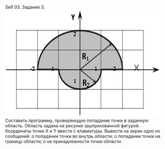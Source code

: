 Self 03. Задание 3.
![Alt text](../images/Self03.jpg)
Составить программу, проверяющую попадание точки в заданную область. Область задана на рисунке заштрихованной фигурой. Координаты точки X и Y ввести с клавиатуры. Вывести на экран одно из сообщений: 
о попадании точки во внутрь области;
о попадании точки на границу области;
о не принадлежности точки области.
